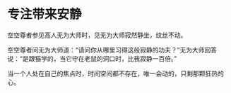 # 专注带来安静

空空尊者参见高人无为大师时，见无为大师寂然静坐，纹丝不动。 

空空尊者问无为大师道：“请问你从哪里习得这般寂静的功夫？”无为大师回答说：“是跟猫学的，当它守在老鼠的洞口时，比我寂静一百倍。” 

当一个人处在自己的焦点时，时间空间都不存在，唯一会动的，只剩那颗狂热的心。
